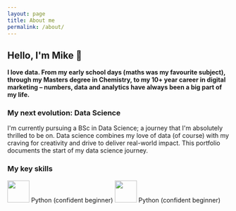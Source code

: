 ```yaml
---
layout: page
title: About me
permalink: /about/
---
```


## Hello, I'm Mike 👋
**I love data. From my early school days (maths was my favourite subject), through my Masters degree in Chemistry, to my 10+ year career in digital marketing – numbers, data and analytics have always been a big part of my life.**

### My next evolution: Data Science
I'm currently pursuing a BSc in Data Science; a journey that I'm absolutely thrilled to be on. Data science combines my love of data (of course) with my craving for creativity and drive to deliver real-world impact. This portfolio documents the start of my data science journey.

### My key skills
<img src="https://upload.wikimedia.org/wikipedia/commons/c/c3/Python-logo-notext.svg" width="50"> Python (confident beginner)
<img src="https://i.pinimg.com/originals/27/45/30/2745305c9702bceee2525cc24e1d00c2.png" width="50"> Python (confident beginner)
